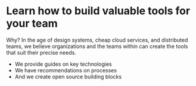 # Learn how to build valuable tools for your team

Why? In the age of design systems, cheap cloud services, and distributed teams, we believe organizations and the teams within can create the tools that suit their precise needs.

- We provide guides on key technologies
- We have recommendations on processes
- And we create open source building blocks
